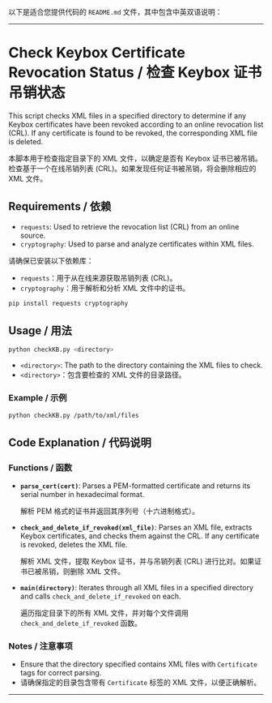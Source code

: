以下是适合您提供代码的 `README.md` 文件，其中包含中英双语说明：

---

# Check Keybox Certificate Revocation Status / 检查 Keybox 证书吊销状态

This script checks XML files in a specified directory to determine if any Keybox certificates have been revoked according to an online revocation list (CRL). If any certificate is found to be revoked, the corresponding XML file is deleted.

本脚本用于检查指定目录下的 XML 文件，以确定是否有 Keybox 证书已被吊销。检查基于一个在线吊销列表 (CRL)。如果发现任何证书被吊销，将会删除相应的 XML 文件。

## Requirements / 依赖

- `requests`: Used to retrieve the revocation list (CRL) from an online source.
- `cryptography`: Used to parse and analyze certificates within XML files.

请确保已安装以下依赖库：
- `requests`：用于从在线来源获取吊销列表 (CRL)。
- `cryptography`：用于解析和分析 XML 文件中的证书。

```bash
pip install requests cryptography
```

## Usage / 用法

```bash
python checkKB.py <directory>
```

- `<directory>`: The path to the directory containing the XML files to check.
- `<directory>`：包含要检查的 XML 文件的目录路径。

### Example / 示例

```bash
python checkKB.py /path/to/xml/files
```

## Code Explanation / 代码说明

### Functions / 函数

- **`parse_cert(cert)`**: Parses a PEM-formatted certificate and returns its serial number in hexadecimal format.
  
  解析 PEM 格式的证书并返回其序列号（十六进制格式）。

- **`check_and_delete_if_revoked(xml_file)`**: Parses an XML file, extracts Keybox certificates, and checks them against the CRL. If any certificate is revoked, deletes the XML file.
  
  解析 XML 文件，提取 Keybox 证书，并与吊销列表 (CRL) 进行比对。如果证书已被吊销，则删除 XML 文件。

- **`main(directory)`**: Iterates through all XML files in a specified directory and calls `check_and_delete_if_revoked` on each.
  
  遍历指定目录下的所有 XML 文件，并对每个文件调用 `check_and_delete_if_revoked` 函数。

### Notes / 注意事项

- Ensure that the directory specified contains XML files with `Certificate` tags for correct parsing.
- 请确保指定的目录包含带有 `Certificate` 标签的 XML 文件，以便正确解析。

---

